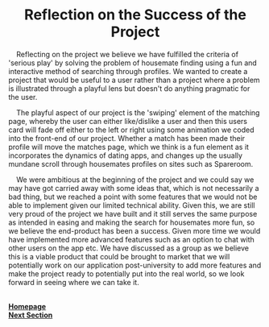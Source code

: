 <h1 align="center">Reflection on the Success of the Project</h1>

<p>&nbsp;&nbsp;&nbsp;&nbsp;Reflecting on the project we believe we have fulfilled the criteria of 'serious play' by solving the problem of housemate finding using a fun and interactive method of searching through profiles. We wanted to create a project that would be useful to a user rather than a project where a problem is illustrated through a playful lens but doesn't do anything pragmatic for the user.</p>

<p>&nbsp;&nbsp;&nbsp;&nbsp;The playful aspect of our project is the 'swiping' element of the matching page, whereby the user can either like/dislike a user and then this users card will fade off either to the left or right using some animation we coded into the front-end of our project. Whether a match has been made their profile will move the matches page, which we think is a fun element as it incorporates the dynamics of dating apps, and changes up the usually mundane scroll through housemates profiles on sites such as Spareroom.</p>

<p>&nbsp;&nbsp;&nbsp;&nbsp;We were ambitious at the beginning of the project and we could say we may have got carried away with some ideas that, which is not necessarily a bad thing, but we reached a point with some features that we would not be able to implement given our limited technical ability. Given this, we are still very proud of the project we have built and it still serves the same purpose as intended in easing and making the search for housemates more fun, so we believe the end-product has been a success. Given more time we would have implemented more advanced features such as an option to chat with other users on the app etc. We have discussed as a group as we believe this is a viable product that could be brought to market that we will potentially work on our application post-university to add more features and make the project ready to potentially put into the real world, so we look forward in seeing where we can take it.</p>

<br>
<a href="https://github.com/JaiRanchod/Desk-10-Software-Engineering-Group-Project">
<b>Homepage</b></a>
<br>
<a href="https://github.com/JaiRanchod/Desk-10-Software-Engineering-Group-Project/blob/develop/Documentation%20Notes/Social%20and%20Ethical%20Implications.md">
<b>Next Section</b></a>




